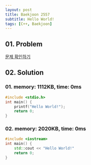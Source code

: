 ```yaml
---
layout: post
title: Baekjoon 2557
subtitle: Hello World!
tags: [C++, Baekjoon]
---
```


## 01. Problem

[문제 확인하기](https://www.acmicpc.net/problem/2557)

## 02. Solution

### 01. memory: 1112KB, time: 0ms

```C++
#include <stdio.h>
int main() {
    printf("Hello World!");
    return 0;
}
```

### 02. memory: 2020KB, time: 0ms

```C++
#include <iostream>
int main() {
    std::cout << "Hello World!"
    return 0;
}
```
